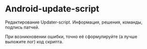 # Android-update-script
Редактирование Updater-script. Информация, решения, команды, подпись патчей.

При возникновении ошибки, точно её сформулируйте (а лучше выложите лог) код скрипта.
